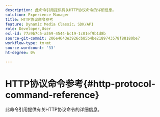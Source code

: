```yaml
---
description: 此命令引用提供有关HTTP协议命令的详细信息。
solution: Experience Manager
title: HTTP协议命令参考
feature: Dynamic Media Classic，SDK/API
role: Developer,User
exl-id: 77a9b7c5-a369-4544-bc19-1c01ef9b1d8b
source-git-commit: 206e4643e3926cb85b4be2189743578f88180be7
workflow-type: tm+mt
source-wordcount: '33'
ht-degree: 0%

---
```


# HTTP协议命令参考{#http-protocol-command-reference}

此命令引用提供有关HTTP协议命令的详细信息。
